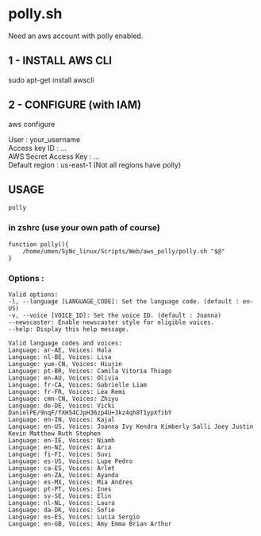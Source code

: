 # polly.sh

Need an aws account with polly enabled.

## 1 - INSTALL AWS CLI
sudo apt-get install awscli

## 2 - CONFIGURE (with IAM)

aws configure

User : your_username  
Access key ID : ...  
AWS Secret Access Key : ...  
Default region : us-east-1 (Not all regions have polly)  

## USAGE

`polly`

### in zshrc (use your own path of course)

    function polly(){
    	/home/umen/SyNc_linux/Scripts/Web/aws_polly/polly.sh "$@"
    }

### Options :

    Valid options:
    -l, --language [LANGUAGE_CODE]: Set the language code. (default : en-US)
    -v, --voice [VOICE_ID]: Set the voice ID. (default : Joanna)
    --newscaster: Enable newscaster style for eligible voices.
    --help: Display this help message.
    
    Valid language codes and voices:
    Language: ar-AE, Voices: Hala
    Language: nl-BE, Voices: Lisa
    Language: yue-CN, Voices: Hiujin
    Language: pt-BR, Voices: Camila Vitoria Thiago
    Language: en-AU, Voices: Olivia
    Language: fr-CA, Voices: Gabrielle Liam
    Language: fr-FR, Voices: Lea Remi
    Language: cmn-CN, Voices: Zhiyu
    Language: de-DE, Voices: Vicki DanielPE/9nqF/fXH54CJpH36zp4U+3kz4qh8T1ypXfibY
    Language: en-IN, Voices: Kajal
    Language: en-US, Voices: Joanna Ivy Kendra Kimberly Salli Joey Justin Kevin Matthew Ruth Stephen
    Language: en-IE, Voices: Niamh
    Language: en-NZ, Voices: Aria
    Language: fi-FI, Voices: Suvi
    Language: es-US, Voices: Lupe Pedro
    Language: ca-ES, Voices: Arlet
    Language: en-ZA, Voices: Ayanda
    Language: es-MX, Voices: Mia Andres
    Language: pt-PT, Voices: Ines
    Language: sv-SE, Voices: Elin
    Language: nl-NL, Voices: Laura
    Language: da-DK, Voices: Sofie
    Language: es-ES, Voices: Lucia Sergio
    Language: en-GB, Voices: Amy Emma Brian Arthur

